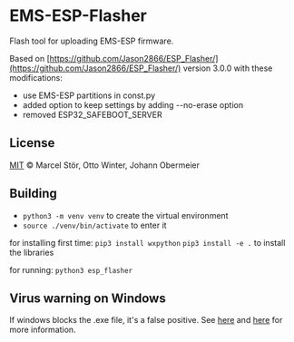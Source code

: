# EMS-ESP-Flasher

Flash tool for uploading EMS-ESP firmware.

Based on [https://github.com/Jason2866/ESP_Flasher/](https://github.com/Jason2866/ESP_Flasher/) version 3.0.0 with these modifications:

- use EMS-ESP partitions in const.py
- added option to keep settings by adding --no-erase option
- removed ESP32_SAFEBOOT_SERVER

## License

[MIT](http://opensource.org/licenses/MIT) © Marcel Stör, Otto Winter, Johann Obermeier

## Building

- `python3 -m venv venv` to create the virtual environment
- `source ./venv/bin/activate` to enter it

for installing first time:
`pip3 install wxpython`
`pip3 install -e .` to install the libraries

for running:
`python3 esp_flasher`

## Virus warning on Windows

If windows blocks the .exe file, it's a false positive. See [here](<https://github.com/pyinstaller/pyinstaller/issues/3802>) and [here](<https://github.com/Jason2866/ESP_Flasher/issues/35>) for more information.
